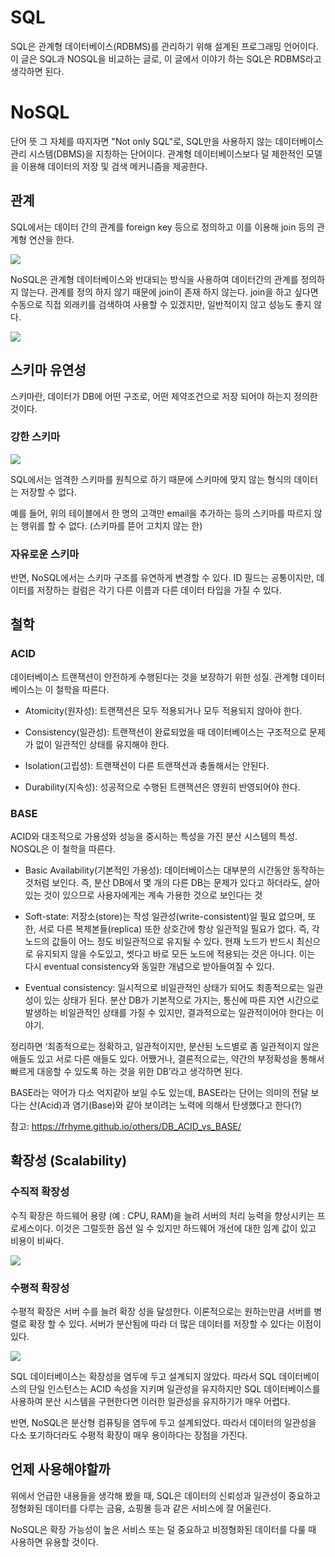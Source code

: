 # SQL
SQL은 관계형 데이터베이스(RDBMS)를 관리하기 위해 설계된 프로그래밍 언어이다. 이 글은 SQL과 NOSQL을 비교하는 글로, 이 글에서 이야기 하는 SQL은 RDBMS라고 생각하면 된다.


# NoSQL
단어 뜻 그 자체를 따지자면 "Not only SQL"로, SQL만을 사용하지 않는 데이터베이스 관리 시스템(DBMS)을 지칭하는 단어이다. 관계형 데이터베이스보다 덜 제한적인 모델을 이용해 데이터의 저장 및 검색 메커니즘을 제공한다.

## 관계
SQL에서는 데이터 간의 관계를 foreign key 등으로 정의하고 이를 이용해 join 등의 관계형 연산을 한다.

![](https://images.velog.io/images/mu1616/post/a234f372-c082-4ca1-8a3a-e064872d9291/image.png)

NoSQL은 관계형 데이터베이스와 반대되는 방식을 사용하여 데이터간의 관계를 정의하지 않는다. 관계를 정의 하지 않기 때문에 join이 존재 하지 않는다. join을 하고 싶다면 수동으로 직접 외래키를 검색하여 사용할 수 있겠지만, 일반적이지 않고 성능도 좋지 않다.

![](https://images.velog.io/images/mu1616/post/2f5cf0f8-2487-4b64-8bc2-398ddddf6d02/image.png)

## 스키마 유연성
스키마란, 데이터가 DB에 어떤 구조로, 어떤 제약조건으로 저장 되어야 하는지 정의한 것이다.

### 강한 스키마

![](https://images.velog.io/images/mu1616/post/f50180b5-e0a9-4eb9-ae92-a19855e2300a/image.png)

 SQL에서는 엄격한 스키마를 원칙으로 하기 때문에 스키마에 맞지 않는 형식의 데이터는 저장할 수 없다.
 
 예를 들어, 위의 테이블에서 한 명의 고객만 email을 추가하는 등의 스키마를 따르지 않는 행위를 할 수 없다. (스키마를 뜯어 고치지 않는 한)
 
 
### 자유로운 스키마

반면, NoSQL에서는 스키마 구조를 유연하게 변경할 수 있다. ID 필드는 공통이지만, 데이터를 저장하는 컬럼은 각기 다른 이름과 다른 데이터 타입을 가질 수 있다.

## 철학
### ACID
데이터베이스 트랜잭션이 안전하게 수행된다는 것을 보장하기 위한 성질. 관계형 데이터베이스는 이 철학을 따른다.

- Atomicity(원자성): 트랜잭션은 모두 적용되거나 모두 적용되지 않아야 한다.

- Consistency(일관성): 트랜잭션이 완료되었을 때 데이터베이스는 구조적으로 문제가 없이 일관적인 상태를 유지해야 한다.

- Isolation(고립성): 트랜잭션이 다른 트랜잭션과 충돌해서는 안된다.

- Durability(지속성): 성공적으로 수행된 트랜잭션은 영원히 반영되어야 한다.

### BASE
ACID와 대조적으로 가용성와 성능을 중시하는 특성을 가진 분산 시스템의 특성. NOSQL은 이 철학을 따른다.

- Basic Availability(기본적인 가용성): 데이터베이스는 대부분의 시간동안 동작하는 것처럼 보인다. 즉, 분산 DB에서 몇 개의 다른 DB는 문제가 있다고 하더라도, 살아있는 것이 있으므로 사용자에게는 계속 가용한 것으로 보인다는 것

- Soft-state: 저장소(store)는 작성 일관성(write-consistent)일 필요 없으며, 또한, 서로 다른 복제본들(replica) 또한 상호간에 항상 일관적일 필요가 없다. 즉, 각 노드의 값들이 어느 정도 비일관적으로 유지될 수 있다. 현재 노드가 반드시 최신으로 유지되지 않을 수도있고, 썻다고 바로 모든 노드에 적용되는 것은 아니다. 이는 다시 eventual consistency와 동일한 개념으로 받아들여질 수 있다.

- Eventual consistency: 일시적으로 비일관적인 상태가 되어도 최종적으로는 일관성이 있는 상태가 된다. 분산 DB가 기본적으로 가지는, 통신에 따른 지연 시간으로 발생하는 비일관적인 상태를 가질 수 있지만, 결과적으로는 일관적이어야 한다는 이야기.

정리하면 ‘최종적으로는 정확하고, 일관적이지만, 분산된 노드별로 좀 일관적이지 않은 애들도 있고 서로 다른 애들도 있다. 어쨌거나, 결론적으로는, 약간의 부정확성을 통해서 빠르게 대응할 수 있도록 하는 것을 위한 DB’라고 생각하면 된다.

BASE라는 약어가 다소 억지같아 보일 수도 있는데, BASE라는 단어는 의미의 전달 보다는 산(Acid)과 염기(Base)와 같아 보이려는 노력에 의해서 탄생했다고 한다(?)


참고: https://frhyme.github.io/others/DB_ACID_vs_BASE/

## 확장성 (Scalability)

### 수직적 확장성
수직 확장은 하드웨어 용량 (예 : CPU, RAM)을 늘려 서버의 처리 능력을 향상시키는 프로세스이다. 이것은 그럴듯한 옵션 일 수 있지만 하드웨어 개선에 대한 임계 값이 있고 비용이 비싸다.

![](https://images.velog.io/images/mu1616/post/96d5f946-8b49-47ae-bc3c-7b3b0bb55107/image.png)

### 수평적 확장성
수평적 확장은 서버 수를 늘려 확장 성을 달성한다. 이론적으로는 원하는만큼 서버를 병렬로 확장 할 수 있다. 서버가 분산됨에 따라 더 많은 데이터를 저장할 수 있다는 이점이 있다.

![](https://images.velog.io/images/mu1616/post/7713382d-b833-4527-b6bf-cfc01c418b93/image.png)

SQL 데이터베이스는 확장성을 염두에 두고 설계되지 않았다. 따라서 SQL 데이터베이스의 단일 인스턴스는 ACID 속성을 지키며 일관성을 유지하지만
SQL 데이터베이스를 사용하여 분산 시스템을 구현한다면 이러한 일관성을 유지하기가 매우 어렵다.

반면, NoSQL은 분산형 컴퓨팅을 염두에 두고 설계되었다. 따라서 데이터의 일관성을 다소 포기하더라도 수평적 확장이 매우 용이하다는 장점을 가진다.


## 언제 사용해야할까
위에서 언급한 내용들을 생각해 봤을 때, SQL은 데이터의 신뢰성과 일관성이 중요하고 정형화된 데이터를 다루는 금융, 쇼핑몰 등과 같은 서비스에 잘 어울린다.

NoSQL은 확장 가능성이 높은 서비스 또는 덜 중요하고 비정형화된 데이터를 다룰 때 사용하면 유용할 것이다.
